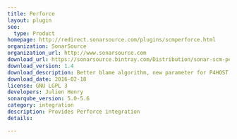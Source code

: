 ```yaml
---
title: Perforce
layout: plugin
seo: 
  type: Product
homepage: http://redirect.sonarsource.com/plugins/scmperforce.html
organization: SonarSource
organization_url: http://www.sonarsource.com
download_url: https://sonarsource.bintray.com/Distribution/sonar-scm-perforce-plugin/sonar-scm-perforce-plugin-1.4.jar
download_version: 1.4
download_description: Better blame algorithm, new parameter for P4HOST
download_date: 2016-02-18
license: GNU LGPL 3
developers: Julien Henry
sonarqube_version: 5.0-5.6
category: integration
description: Provides Perforce integration
details: 

---
```

